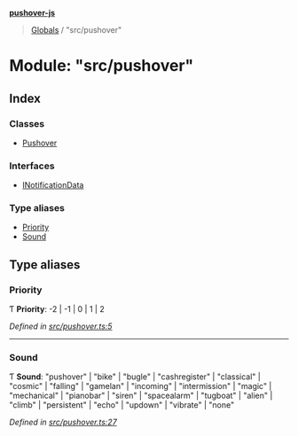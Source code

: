 **[pushover-js](../README.md)**

> [Globals](../globals.md) / "src/pushover"

# Module: "src/pushover"

## Index

### Classes

* [Pushover](../classes/_src_pushover_.pushover.md)

### Interfaces

* [INotificationData](../interfaces/_src_pushover_.inotificationdata.md)

### Type aliases

* [Priority](_src_pushover_.md#priority)
* [Sound](_src_pushover_.md#sound)

## Type aliases

### Priority

Ƭ  **Priority**: -2 \| -1 \| 0 \| 1 \| 2

*Defined in [src/pushover.ts:5](https://github.com/danitetus/pushover-js/blob/8a9f266/src/pushover.ts#L5)*

___

### Sound

Ƭ  **Sound**: \"pushover\" \| \"bike\" \| \"bugle\" \| \"cashregister\" \| \"classical\" \| \"cosmic\" \| \"falling\" \| \"gamelan\" \| \"incoming\" \| \"intermission\" \| \"magic\" \| \"mechanical\" \| \"pianobar\" \| \"siren\" \| \"spacealarm\" \| \"tugboat\" \| \"alien\" \| \"climb\" \| \"persistent\" \| \"echo\" \| \"updown\" \| \"vibrate\" \| \"none\"

*Defined in [src/pushover.ts:27](https://github.com/danitetus/pushover-js/blob/8a9f266/src/pushover.ts#L27)*
